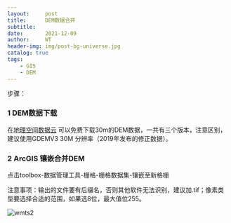 ```yaml
---
layout:     post
title:      DEM数据合并
subtitle:   
date:       2021-12-09
author:     WT
header-img: img/post-bg-universe.jpg
catalog: true
tags:
    - GIS  
    - DEM      
---
```

     
步骤：  
###  1 DEM数据下载  
在[地理空间数据云](https://www.gscloud.cn/) 可以免费下载30m的DEM数据，一共有三个版本，注意区别，建议使用GDEMV3 30M 分辨率（2019年发布的修正数据）。

### 2 ArcGIS 镶嵌合并DEM
点击toolbox-数据管理工具-栅格-栅格数据集-镶嵌至新格栅  

注意事项：输出的文件要有后缀名，否则其他软件无法识别，建议加.tif；像素类型要选择合适的范围，如果选8位，最大值位255。
          

![wmts2](http://www.spatial.pro/img/DEM_ArcGIS_Mosaic.png)


